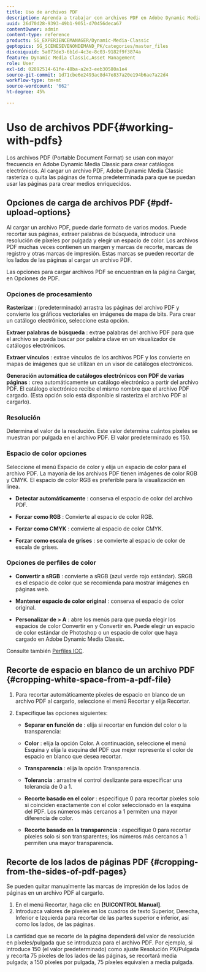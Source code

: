 ```yaml
---
title: Uso de archivos PDF
description: Aprenda a trabajar con archivos PDF en Adobe Dynamic Media Classic.
uuid: 26d70d28-9393-49b1-9051-d70456deca67
contentOwner: admin
content-type: reference
products: SG_EXPERIENCEMANAGER/Dynamic-Media-Classic
geptopics: SG_SCENESEVENONDEMAND_PK/categories/master_files
discoiquuid: 5a073de3-6b1d-4c3e-8c03-9182f9f3874a
feature: Dynamic Media Classic,Asset Management
role: User
exl-id: 02892514-61fe-48ba-a2e3-eeb30580a1e4
source-git-commit: 1d71cbe6e2493ac8d47e837a20e194b6ae7a22d4
workflow-type: tm+mt
source-wordcount: '662'
ht-degree: 45%

---
```


# Uso de archivos PDF{#working-with-pdfs}

Los archivos PDF (Portable Document Format) se usan con mayor frecuencia en Adobe Dynamic Media Classic para crear catálogos electrónicos. Al cargar un archivo PDF, Adobe Dynamic Media Classic rasteriza o quita las páginas de forma predeterminada para que se puedan usar las páginas para crear medios enriquecidos.

## Opciones de carga de archivos PDF {#pdf-upload-options}

Al cargar un archivo PDF, puede darle formato de varios modos. Puede recortar sus páginas, extraer palabras de búsqueda, introducir una resolución de píxeles por pulgada y elegir un espacio de color. Los archivos PDF muchas veces contienen un margen y marcas de recorte, marcas de registro y otras marcas de impresión. Estas marcas se pueden recortar de los lados de las páginas al cargar un archivo PDF.

Las opciones para cargar archivos PDF se encuentran en la página Cargar, en Opciones de PDF.

### Opciones de procesamiento

**Rasterizar** : (predeterminado) arrastra las páginas del archivo PDF y convierte los gráficos vectoriales en imágenes de mapa de bits. Para crear un catálogo electrónico, seleccione esta opción.

**Extraer palabras de búsqueda** : extrae palabras del archivo PDF para que el archivo se pueda buscar por palabra clave en un visualizador de catálogos electrónicos.

**Extraer vínculos** : extrae vínculos de los archivos PDF y los convierte en mapas de imágenes que se utilizan en un visor de catálogos electrónicos.

**Generación automática de catálogos electrónicos con PDF de varias páginas** : crea automáticamente un catálogo electrónico a partir del archivo PDF. El catálogo electrónico recibe el mismo nombre que el archivo PDF cargado. (Esta opción solo está disponible si rasteriza el archivo PDF al cargarlo).

### Resolución

Determina el valor de la resolución. Este valor determina cuántos píxeles se muestran por pulgada en el archivo PDF. El valor predeterminado es 150.

### Espacio de color opciones

Seleccione el menú Espacio de color y elija un espacio de color para el archivo PDF. La mayoría de los archivos PDF tienen imágenes de color RGB y CMYK. El espacio de color RGB es preferible para la visualización en línea.

* **Detectar automáticamente** : conserva el espacio de color del archivo PDF.

* **Forzar como RGB** : Convierte al espacio de color RGB.

* **Forzar como CMYK** : convierte al espacio de color CMYK.

* **Forzar como escala de grises** : se convierte al espacio de color de escala de grises.

### Opciones de perfiles de color

* **Convertir a sRGB** : convierte a sRGB (azul verde rojo estándar). SRGB es el espacio de color que se recomienda para mostrar imágenes en páginas web.

* **Mantener espacio de color original** : conserva el espacio de color original.

* **Personalizar de > A** : abre los menús para que pueda elegir los espacios de color Convertir en y Convertir en. Puede elegir un espacio de color estándar de Photoshop o un espacio de color que haya cargado en Adobe Dynamic Media Classic.

Consulte también [Perfiles ICC](/help/icc-profiles.md#icc_profiles).

## Recorte de espacio en blanco de un archivo PDF {#cropping-white-space-from-a-pdf-file}

1. Para recortar automáticamente píxeles de espacio en blanco de un archivo PDF al cargarlo, seleccione el menú Recortar y elija Recortar.
1. Especifique las opciones siguientes:

   * **Separar en función de** : elija si recortar en función del color o la transparencia:

   * **Color** : elija la opción Color. A continuación, seleccione el menú Esquina y elija la esquina del PDF que mejor represente el color de espacio en blanco que desea recortar.

   * **Transparencia** : elija la opción Transparencia.

   * **Tolerancia** : arrastre el control deslizante para especificar una tolerancia de 0 a 1.

   * **Recorte basado en el color** : especifique 0 para recortar píxeles solo si coinciden exactamente con el color seleccionado en la esquina del PDF. Los números más cercanos a 1 permiten una mayor diferencia de color.

   * **Recorte basado en la transparencia** : especifique 0 para recortar píxeles solo si son transparentes; los números más cercanos a 1 permiten una mayor transparencia.

## Recorte de los lados de páginas PDF {#cropping-from-the-sides-of-pdf-pages}

Se pueden quitar manualmente las marcas de impresión de los lados de páginas en un archivo PDF al cargarlo.

1. En el menú Recortar, haga clic en **[!UICONTROL Manual]**.
1. Introduzca valores de píxeles en los cuadros de texto Superior, Derecha, Inferior e Izquierda para recortar de las partes superior e inferior, así como los lados, de las páginas.

La cantidad que se recorte de la página dependerá del valor de resolución en píxeles/pulgada que se introduzca para el archivo PDF. Por ejemplo, si introduce 150 (el valor predeterminado) como ajuste Resolución PX/Pulgada y recorta 75 píxeles de los lados de las páginas, se recortará media pulgada; a 150 píxeles por pulgada, 75 píxeles equivalen a media pulgada.
